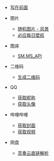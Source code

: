 <!-- _sidebar.md -->

* [写在前面](/README)

* 图片
  * [随机图片 - 风景](/RandomPictures/Landscape)
  * [必应每日壁纸](/RandomPictures/bing)

* 图床
  * [SM.MS_API](/PictureStorage/SM.MS_API)

* 二维码
  * [生成二维码](/QRCode/Create)

* QQ
  * [获取昵称](/QQ/GetName)
  * [获取头像](/QQ/GetAvatar)

* 哔哩哔哩
  * [获取封面](/Bilibili/GetCover)
  * [获取视频](/Bilibili/GetVideo)

* 网盘
  * [蓝奏云直链解析](/Netdisc/Lanzou)



  
